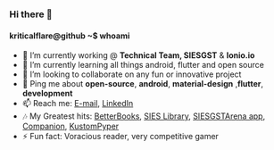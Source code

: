 ### Hi there 👋

 #### kriticalflare@github ~$ whoami

- 🔭 I’m currently working @ **Technical Team, SIESGST** & **Ionio.io**
- 🌱 I’m currently learning all things android, flutter and open source
- 👯 I’m looking to collaborate on any fun or innovative project
- 💬 Ping me about **open-source**, **android**, **material-design** ,**flutter**, **development**
- 📫 Reach me: [E-mail](krithiksuvarna@gmail.com), [LinkedIn](https://www.linkedin.com/in/krithik-suvarna-8b9b721a3/)
- 🎶 My Greatest hits: [BetterBooks](https://play.google.com/store/apps/details?id=io.ionio.betterbooks), [SIES Library](https://github.com/kriticalflare/SIES-Library), [SIESGSTArena app](https://github.com/kriticalflare/SIESGSTarena-android-app), [Companion](https://play.google.com/store/apps/details?id=in.edu.siesgst.companion), [KustomPyper](https://github.com/kriticalflare/KustomPyper)
- ⚡ Fun fact: Voracious reader, very competitive gamer

